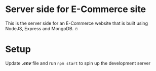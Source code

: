 # Server side for E-Commerce site
This is the server side for an E-Commerce website that is built using NodeJS, Express and MongoDB. :fire:

# Setup
Update **_.env_** file and run ```npm start``` to spin up the development server
